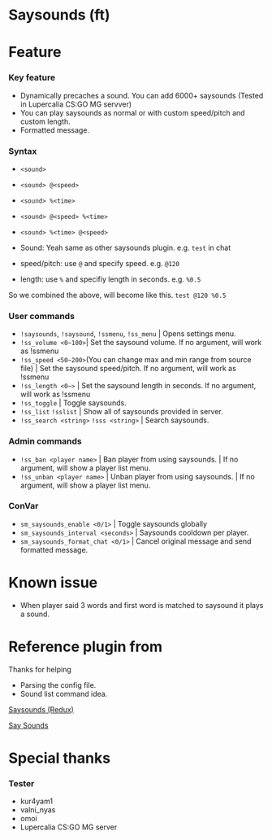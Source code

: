 # Saysounds (ft)

# Feature

### Key feature

* Dynamically precaches a sound. You can add  6000+ saysounds (Tested in Lupercalia CS:GO MG servver)
* You can play saysounds as normal or with custom speed/pitch and custom length.
* Formatted message.

### Syntax

* `<sound>`
* `<sound> @<speed>`
* `<sound> %<time>`
* `<sound> @<speed> %<time>`
* `<sound> %<time> @<speed>`

* Sound: Yeah same as other saysounds plugin. e.g. `test` in chat
* speed/pitch: use `@` and specify speed. e.g. `@120`
* length: use `%` and specifiy length in seconds. e.g. `%0.5`

 So we combined the above, will become like this.
 `test @120 %0.5`


### User commands

* `!saysounds`, `!saysound`, `!ssmenu`, `!ss_menu` | Opens settings menu.
* `!ss_volume <0~100>`| Set the saysound volume. If no argument, will work as !ssmenu
* `!ss_speed <50~200>`(You can change max and min range from source file) | Set the saysound speed/pitch. If no argument, will work as !ssmenu
* `!ss_length <0~>` | Set the saysound length in seconds. If no argument, will work as !ssmenu
* `!ss_toggle` | Toggle saysounds.
* `!ss_list` `!sslist` | Show all of saysounds provided in server.
* `!ss_search <string>` `!sss <string>` | Search saysounds.

### Admin commands

* `!ss_ban <player name>` | Ban player from using saysounds. | If no argument, will show a player list menu.
* `!ss_unban <player name>` | Unban player from using saysounds. | If no argument, will show a player list menu.

### ConVar

* `sm_saysounds_enable <0/1>` | Toggle saysounds globally
* `sm_saysounds_interval <seconds>` | Saysounds cooldown per player.
* `sm_saysounds_format_chat <0/1>` | Cancel original message and send formatted message.

# Known issue

* When player said 3 words and first word is matched to saysound it plays a sound.

# Reference plugin from

Thanks for helping

* Parsing the config file.
* Sound list command idea.

[Saysounds (Redux)](https://forums.alliedmods.net/showthread.php?p=2240969)

[Say Sounds](https://forums.alliedmods.net/showthread.php?p=496226)

# Special thanks

### Tester 
* kur4yam1
* valni_nyas
* omoi
* Lupercalia CS:GO MG server

